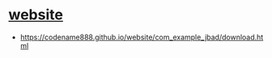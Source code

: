 # <a href="https://codename888.github.io/website/" target="_blank">website</a>



- https://codename888.github.io/website/com_example_jbad/download.html


